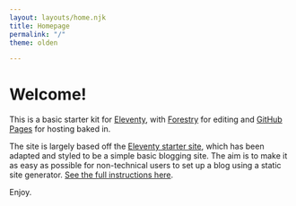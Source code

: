 ```yaml
---
layout: layouts/home.njk
title: Homepage
permalink: "/"
theme: olden

---
```

# Welcome!

This is a basic starter kit for [Eleventy](https://www.11ty.dev/), with [Forestry](https://forestry.io/) for editing and [GitHub Pages](https://pages.github.com/) for hosting baked in.

The site is largely based off the [Eleventy starter site](https://github.com/11ty/eleventy-base-blog), which has been adapted and styled to be a simple basic blogging site. The aim is to make it as easy as possible for non-technical users to set up a blog using a static site generator. [See the full instructions here](https://help.contentedweb.com).

Enjoy.